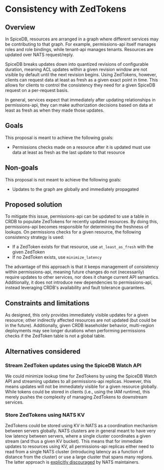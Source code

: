 # Consistency with ZedTokens

## Overview

In SpiceDB, resources are arranged in a graph where different services may be contributing to that graph. For example, permissions-api itself manages roles and role bindings, while tenant-api manages tenants. Resources are updated over NATS request/reply.

SpiceDB breaks updates down into quantized revisions of configurable duration, meaning ACL updates within a given revision window are not visible by default until the next revision begins. Using ZedTokens, however, clients can request data at least as fresh as a given exact point in time. This allows for clients to control the consistency they need for a given SpiceDB request on a per-request basis.

In general, services expect that immediately after updating relationships in permissions-api, they can make authorization decisions based on data at least as fresh as when they made those updates.

## Goals

This proposal is meant to achieve the following goals:

* Permissions checks made on a resource after it is updated must use data at least as fresh as the last update to that resource

## Non-goals

This proposal is not meant to achieve the following goals:

* Updates to the graph are globally and immediately propagated

## Proposed solution

To mitigate this issue, permissions-api can be updated to use a table in CRDB to populate ZedTokens for recently updated resources. By doing this, permissions-api becomes responsible for determining the freshness of lookups. On permissions checks for a given resource, the following consistency strategy is used:

* If a ZedToken exists for that resource, use `at_least_as_fresh` with the given ZedToken
* If no ZedToken exists, use `minimize_latency`

The advantage of this approach is that it keeps management of consistency within permissions-api, meaning future changes do not (necessarily) require updates to other services, nor does it change current API semantics. Additionally, it does not introduce new dependencies to permissions-api, instead leveraging CRDB's availability and fault tolerance guarantees.

## Constraints and limitations

As designed, this only provides immediately visible updates for a given resource; other indirectly affected resources are not updated (but could be in the future). Additionally, given CRDB leaseholder behavior, multi-region deployments may see longer durations when performing permissions checks if the ZedToken table is not a global table.

## Alternatives considered

### Stream ZedToken updates using the SpiceDB Watch API

We could minimize lookup time for ZedTokens by using the SpiceDB Watch API and streaming updates to all permissions-api replicas. However, this means updates will not be immediately visible for a given resource globally. While tokens could be stored in clients (i.e., using the IAM runtime), this merely pushes the complexity of managing ZedTokens to downstream services.

### Store ZedTokens using NATS KV

ZedTokens could be stored using KV in NATS as a coordination mechanism between servers globally. NATS clusters are in general meant to have very low latency between servers, where a single cluster coordinates a given stream (and thus a given KV bucket). This means that for immediate updates to resources using KV, all permissions-api replicas either need to read from a single NATS cluster (introducing latency as a function of distance from the cluster) or use a large cluster that spans many regions. The latter approach is [explicitly discouraged][nats-discussion] by NATS maintainers.

[nats-discussion]: https://github.com/nats-io/nats-server/discussions/5317#discussioncomment-9138192

